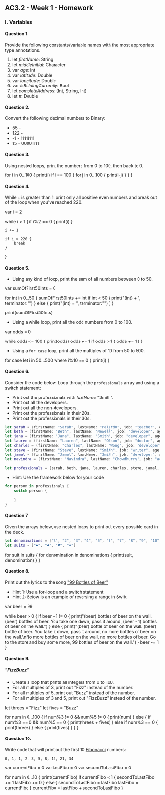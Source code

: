 ## AC3.2 - Week 1 - Homework

### I. Variables

#### Question 1.
Provide the following constants/variable names with the most appropriate type annotations.

1. let _firstName_: String
2. let _middleInitial_: Character
3. var _age_: Int
4. var _latitude_: Double
5. var _longitude_: Double
6. var _isRainingCurrently_: Bool
7. let _completeAddress_: (Int, String, Int)
8. let _π_: Double

#### Question 2.
Convert the following decimal numbers to Binary:
* 55 -
* 122 - 
* -1 - 11111111
* 15 - 00001111

#### Question 3.
Using nested loops, print the numbers from 0 to 100, then back to 0.

for i in 0...100 {
	print(i)
	if i == 100 {
		for j in 0...100 {
			print(i-j)
		}
	}
}

#### Question 4.
While ```i``` is greater than 1, print only all positive even numbers and break 
out of the loop when you've reached 220.

var i = 2

while i > 1 {
	if i%2 == 0 {
		print(i)
	}
	
	i += 1
	
	if i > 220 {
		break
	}
}

#### Question 5.
* Using any kind of loop, print the sum of all numbers between 0 to 50.

var sumOfFirst50Ints = 0

for int in 0...50 {
	sumOfFirst50Ints += int
	if int < 50 {
		print("\(int) + ", terminator:"")
	} else {
		print("\(int) = ", terminator:"")
	}
}

print(sumOfFirst50Ints)

* Using a while loop, print all the odd numbers from 0 to 100.

var odds = 0

while odds <= 100 {
	print(odds)
	odds += 1
	if odds > 1 {
		odds += 1
	}
}

* Using a ```for case``` loop, print all the multiples of 10 from 50 to 500.

for case let i in 50...500 where i%10 == 0 {
	print(i)
}

#### Question 6.
Consider the code below. Loop through the ```professionals``` array and using a switch statement:
* Print out the professionals with _lastName_ "Smith".
* Print out all the developers.
* Print out all the non-developers.
* Print out the professionals in their 20s.
* Print out the professionals in their 30s.

```swift
let sarah = (firstName: "Sarah", lastName: "Palardo", job: "teacher", age: 32)
let beth = (firstName: "Beth", lastName: "Newell", job: "developer", age: 29)
let jana = (firstName: "Jana", lastName: "Smith", job: "developer", age: 33)
let lauren = (firstName: "Lauren", lastName: "Olson", job: "doctor", age: 27)
let charles = (firstName: "Charles", lastName: "Wong", job: "developer" , age: 24)
let steve = (firstName: "Steve", lastName: "Smith", job: "writer", age: 28)
let jamal = (firstName: "Jamal", lastName: "Smith", job: "developer", age: 25)
let navindra = (firstName: "Navindra", lastName: "Chowdhurry", job: "actuary", age: 29)

let professionals = [sarah, beth, jana, lauren, charles, steve, jamal, navindra]
```

* Hint: Use the framework below for your code

```swift
for person in professionals {
	switch person {
 
	}
}
```

#### Question 7.
Given the arrays below, use nested loops to print out every possible card in the deck.

```swift
let denominations = ["A", "2", "3", "4", "5", "6", "7", "8", "9", "10", "J", "Q", "K"]
let suits = ["♠️", "♣️", "♥️", "♦️"]
```
for suit in suits {
	for denomination in denominations {
		print(suit, denomination)
	}
}


#### Question 8.
Print out the lyrics to the song ["99 Bottles of Beer"](http://www.99-bottles-of-beer.net/lyrics.html)
* Hint 1: Use a for-loop and a switch statement
* Hint 2: Below is an example of reversing a range in Swift

var beer = 99

while beer > 0 {
	if beer - 1 != 0 {
		print("\(beer) bottles of beer on the wall. \(beer) bottles of beer. You take one down, pass it around, \(beer - 1) bottles of beer on the wall.")
	} else {
		print("\(beer) bottle of beer on the wall. \(beer) bottle of beer. You take it down, pass it around, no more bottles of beer on the wall.\nNo more bottles of beer on the wall, no more bottles of beer. Go to the store and buy some more, 99 bottles of beer on the wall.")
	}
	beer -= 1
}

#### Question 9.
##### "FizzBuzz"
* Create a loop that prints all integers from 0 to 100.
* For all multiples of 3, print out "Fizz" instead of the number.
* For all multiples of 5, print out "Buzz"  instead of the number.
* For all multiples of 3 and 5, print out "FizzBuzz" instead of the number.

let threes = "Fizz"
let fives = "Buzz"

for num in 0...100 {
	if num%3 != 0 && num%5 != 0 {
		print(num)
	} else {
		if num%3 == 0 && num%5 == 0 {
			print(threes + fives)
		}
		else if num%3 == 0 {
			print(threes)
		} else {
			print(fives)
		}
	}
}

#### Question 10.
Write code that will print out the first 10 [Fibonacci](http://www.codeforwin.in/2015/06/fibonacci-series-in-c-program.html) numbers:

```
0, 1, 1, 2, 3, 5, 8, 13, 21, 34
```

var currentFibo = 0
var lastFibo = 0
var secondToLastFibo = 0

for num in 0...10 {
	print(currentFibo)
		if currentFibo < 1 {
		secondToLastFibo += 1
		lastFibo += 0
		} else {
			secondToLastFibo = lastFibo
			lastFibo = currentFibo
		}
	currentFibo = lastFibo + secondToLastFibo
}

